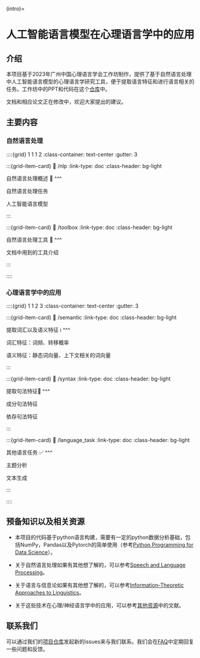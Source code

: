 (intro)=

# 人工智能语言模型在心理语言学中的应用

## 介绍
本项目基于2023年广州中国心理语言学会工作坊制作，提供了基于自然语言处理中人工智能语言模型的心理语言学研究工具，便于提取语言特征和进行语言相关的任务。工作坊中的PPT和代码在这个[仓库](https://github.com/DingNLab/workshop)中。

文档和相应论文正在修改中，欢迎大家提出的建议。

## 主要内容

### 自然语言处理



::::{grid} 1 1 1 2
:class-container: text-center
:gutter: 3

:::{grid-item-card}
:link: /nlp
:link-type: doc
:class-header: bg-light

自然语言处理概述 🤖
^^^

自然语言处理任务

人工智能语言模型

:::

:::{grid-item-card}
:link: /toolbox
:link-type: doc
:class-header: bg-light

自然语言处理工具 🧰
^^^

文档中用到的工具介绍

:::

::::

### 心理语言学中的应用



::::{grid} 1 1 2 3
:class-container: text-center
:gutter: 3

:::{grid-item-card}
:link: /semantic
:link-type: doc
:class-header: bg-light

提取词汇以及语义特征 ℹ
^^^

词汇特征：词频、转移概率

语义特征：静态词向量、上下文相关的词向量

:::

:::{grid-item-card}
:link: /syntax
:link-type: doc
:class-header: bg-light

提取句法特征🌲
^^^

成分句法特征

依存句法特征

:::

:::{grid-item-card}
:link: /language_task
:link-type: doc
:class-header: bg-light

其他语言任务 ✅︎
^^^

主题分析

文本生成

:::

::::


## 预备知识以及相关资源

* 本项目的代码基于python语言构建，需要有一定的python数据分析基础，包括NumPy，Pandas以及Pytorch的简单使用（参考[Python Programming for Data Science](https://www.tomasbeuzen.com/python-programming-for-data-science/README.html)）。

* 关于自然语言处理如果有其他想了解的，可以参考[Speech and Language Processing](https://web.stanford.edu/~jurafsky/slp3/)。

* 关于语言与信息论如果有其他想了解的，可以参考[Information-Theoretic Approaches to Linguistics](https://sites.socsci.uci.edu/~rfutrell/teaching/itl-davis/)。

* 关于这些技术在心理/神经语言学中的应用，可以参考[其他资源](/resource)中的文献。

## 联系我们

可以通过我们的[项目仓库](https://github.com/DingNLab/workshop/issues)发起新的issues来与我们联系。我们会在[FAQ](/FAQ.md)中定期回复一些问题和反馈。
